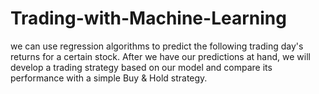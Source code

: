 # Trading-with-Machine-Learning
we can use regression algorithms to predict the following trading day's returns for a certain stock. After we have our predictions at hand, we will develop a trading strategy based on our model and compare its performance with a simple Buy & Hold strategy. 

